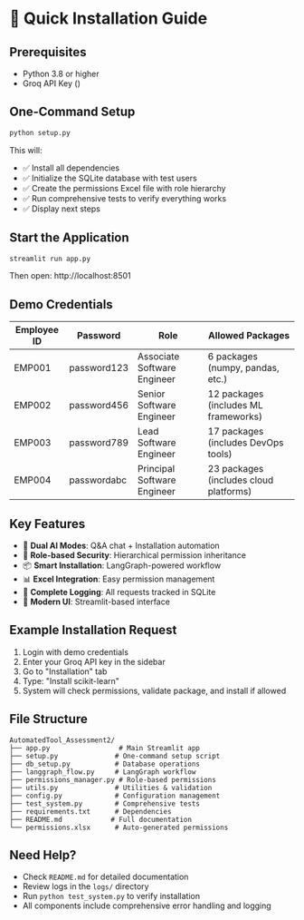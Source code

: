 # 🚀 Quick Installation Guide

## Prerequisites
- Python 3.8 or higher
- Groq API Key ([](https://console.groq.com/))

## One-Command Setup
```bash
python setup.py
```

This will:
- ✅ Install all dependencies
- ✅ Initialize the SQLite database with test users
- ✅ Create the permissions Excel file with role hierarchy
- ✅ Run comprehensive tests to verify everything works
- ✅ Display next steps

## Start the Application
```bash
streamlit run app.py
```

Then open: http://localhost:8501

## Demo Credentials
| Employee ID | Password | Role | Allowed Packages |
|-------------|----------|------|------------------|
| EMP001 | password123 | Associate Software Engineer | 6 packages (numpy, pandas, etc.) |
| EMP002 | password456 | Senior Software Engineer | 12 packages (includes ML frameworks) |
| EMP003 | password789 | Lead Software Engineer | 17 packages (includes DevOps tools) |
| EMP004 | passwordabc | Principal Software Engineer | 23 packages (includes cloud platforms) |

## Key Features
- 🤖 **Dual AI Modes**: Q&A chat + Installation automation
- 🔐 **Role-based Security**: Hierarchical permission inheritance
- 📦 **Smart Installation**: LangGraph-powered workflow
- 📊 **Excel Integration**: Easy permission management
- 📝 **Complete Logging**: All requests tracked in SQLite
- 🎨 **Modern UI**: Streamlit-based interface

## Example Installation Request
1. Login with demo credentials
2. Enter your Groq API key in the sidebar
3. Go to "Installation" tab
4. Type: "Install scikit-learn"
5. System will check permissions, validate package, and install if allowed

## File Structure
```
AutomatedTool_Assessment2/
├── app.py                 # Main Streamlit app
├── setup.py              # One-command setup script
├── db_setup.py           # Database operations
├── langgraph_flow.py     # LangGraph workflow
├── permissions_manager.py # Role-based permissions
├── utils.py              # Utilities & validation
├── config.py             # Configuration management
├── test_system.py        # Comprehensive tests
├── requirements.txt      # Dependencies
├── README.md            # Full documentation
└── permissions.xlsx      # Auto-generated permissions
```

## Need Help?
- Check `README.md` for detailed documentation
- Review logs in the `logs/` directory
- Run `python test_system.py` to verify installation
- All components include comprehensive error handling and logging
